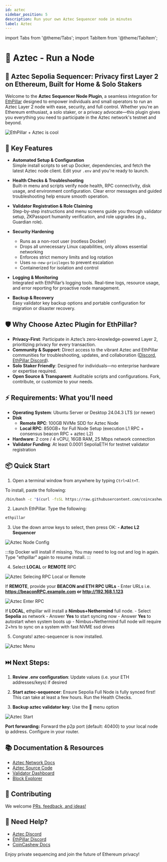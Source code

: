 ```yaml
---
id: aztec
sidebar_position: 5
description: Run your own Aztec Sequencer node in minutes
label: Aztec
---
```


import Tabs from '@theme/Tabs';
import TabItem from '@theme/TabItem';

# 🪿 Aztec - Run a Node

## 🪿 Aztec Sepolia Sequencer: Privacy first Layer 2 on Ethereum, Built for Home & Solo Stakers

Welcome to the **Aztec Sequencer Node Plugin**, a seamless integration for [EthPillar](https://github.com/coincashew/EthPillar) designed to empower individuals and small operators to run an Aztec Layer 2 node with ease, security, and full control. Whether you're an Ethereum enthusiast, a solo staker, or a privacy advocate—this plugin gives you everything you need to participate in the Aztec network's testnet and beyond.

<img src="/img/epaz.jpg" alt="EthPillar + Aztec is cool"/>

## 🚀 Key Features

- **Automated Setup & Configuration**  
  Simple install scripts to set up Docker, dependencies, and fetch the latest Aztec node client. Edit your `.env` and you're ready to launch.

- **Health Checks & Troubleshooting**  
  Built-in menu and scripts verify node health, RPC connectivity, disk usage, and environment configuration. Clear error messages and guided troubleshooting help ensure smooth operation.

- **Validator Registration & Role Claiming**  
  Step-by-step instructions and menu screens guide you through validator setup, ZKPassport humanity verification, and role upgrades (e.g., Guardian role).

- **Security Hardening**  
  - Runs as a non-root user (rootless Docker)  
  - Drops all unnecessary Linux capabilities, only allows essential networking  
  - Enforces strict memory limits and log rotation  
  - Uses `no-new-privileges` to prevent escalation  
  - Containerized for isolation and control

- **Logging & Monitoring**  
  Integrated with EthPillar’s logging tools. Real-time logs, resource usage, and error reporting for proactive node management.

- **Backup & Recovery**  
  Easy validator key backup options and portable configuration for migration or disaster recovery.

## 🛡️ Why Choose Aztec Plugin for EthPillar?

- **Privacy-First**: Participate in Aztec’s zero-knowledge-powered Layer 2, prioritizing privacy for every transaction.
- **Community & Support**: Direct access to the vibrant Aztec and EthPillar communities for troubleshooting, updates, and collaboration ([Discord](https://discord.gg/aztec), [EthPillar Discord](https://discord.gg/WS8E3PMzrb)).
- **Solo Staker Friendly**: Designed for individuals—no enterprise hardware or expertise required.
- **Open Source & Transparent**: Auditable scripts and configurations. Fork, contribute, or customize to your needs.

## ⚡ Requirements: What you'll need
- **Operating System**: Ubuntu Server or Desktop 24.04.3 LTS (or newer)
- **Disk**
   - **Remote RPC**: 100GB NVMe SDD for Aztec Node
   - **Local RPC**: 850GB+ for Full Node Setup (execution L1 RPC + consensus beacon RPC + aztec L2)
- **Hardware**: 2 core / 4 vCPU, 16GB RAM, 25 Mbps network connection
- **Validator Funding**: At least 0.0001 SepoliaETH for testnet validator registration

## 📦 Quick Start

1. Open a terminal window from anywhere by typing `Ctrl+Alt+T`.

To install, paste the following:

```sh
/bin/bash -c "$(curl -fsSL https://raw.githubusercontent.com/coincashew/EthPillar/main/install.sh)"
```

2. Launch EthPillar. Type the following:
```sh
ethpillar
```

3. Use the down arrow keys to select, then press OK: 
**- Aztec L2 Sequencer**

<img src="/img/az-config.png" alt="Aztec Node Config"/>

:::tip
Docker will install if missing. You may need to log out and log in again. Type "ethpillar" again to resume install.
:::

4. Select **LOCAL** or **REMOTE** RPC

<img src="/img/az-rpcselect.png" alt="Aztec Selecing RPC Local or Remote"/>

If **REMOTE**, provide your **BEACON and ETH RPC URLs**
	- Enter URLs i.e. **https://beaconRPC.example.com or http://192.168.1.123**

<img src="/img/az-rpc.png" alt="Aztec Enter RPC"/>

If **LOCAL**, ethpillar will install a **Nimbus+Nethermind** full node.
	- Select **Sepolia** as network
	- Answer **Yes** to start syncing now
	- Answer **Yes** to autostart when system boots up
	- Nimbus+Nethermind full node will require 2+hrs to sync on a system with fast NVME ssd drives

5. Congrats! aztec-sequencer is now installed.

<img src="/img/az-menu.png" alt="Aztec Menu"/>

## ⏭️ Next Steps:

1. **Review .env configuration**: Update values (i.e. your ETH addresses/keys) if desired

2. **Start aztec-sequencer**: Ensure Sepolia Full Node is fully synced first! This can take at least a few hours. Run the Health Checks.

3. **Backup aztec validator key**: Use the 🔐 menu option

<img src="/img/az-start.png" alt="Aztec Start"/>

**Port forwarding:** Forward the p2p port (default: 40400) to your local node ip address. Configure in your router.

## 📚 Documentation & Resources

- [Aztec Network Docs](https://aztec.network/network)
- [Aztec Source Code](https://github.com/AztecProtocol/aztec-packages)
- [Validator Dashboard](https://dashtec.xyz)
- [Block Explorer](https://aztecscan.xyz)

## 🤝 Contributing

We welcome [PRs, feedback, and ideas!](https://github.com/coincashew/EthPillar)

## 📧 Need Help?

- [Aztec Discord](https://discord.gg/aztec)
- [EthPillar Discord](https://discord.gg/WS8E3PMzrb)
- [CoinCashew Docs](https://docs.coincashew.com/ethpillar/aztec)

Enjoy private sequencing and join the future of Ethereum privacy!